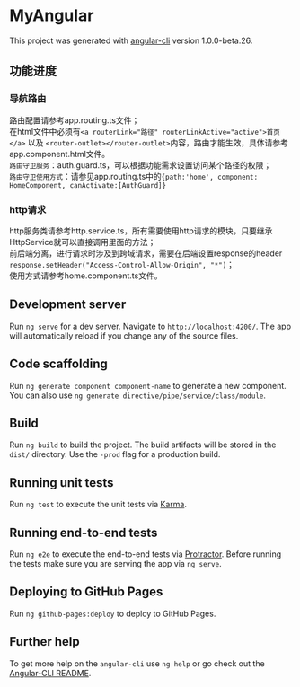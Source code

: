 # MyAngular
This project was generated with [angular-cli](https://github.com/angular/angular-cli) version 1.0.0-beta.26.

## 功能进度

### 导航路由
路由配置请参考app.routing.ts文件；  
在html文件中必须有`<a routerLink="路径" routerLinkActive="active">首页</a>` 以及 `<router-outlet></router-outlet>`内容，路由才能生效，具体请参考app.component.html文件。  
`路由守卫服务`：auth.guard.ts，可以根据功能需求设置访问某个路径的权限；  
`路由守卫使用方式`：请参见app.routing.ts中的`{path:'home', component: HomeComponent, canActivate:[AuthGuard]}`

### http请求
http服务类请参考http.service.ts，所有需要使用http请求的模块，只要继承HttpService就可以直接调用里面的方法；  
前后端分离，进行请求时涉及到跨域请求，需要在后端设置response的header `response.setHeader("Access-Control-Allow-Origin", "*")`；  
使用方式请参考home.component.ts文件。

## Development server
Run `ng serve` for a dev server. Navigate to `http://localhost:4200/`. The app will automatically reload if you change any of the source files.

## Code scaffolding

Run `ng generate component component-name` to generate a new component. You can also use `ng generate directive/pipe/service/class/module`.

## Build

Run `ng build` to build the project. The build artifacts will be stored in the `dist/` directory. Use the `-prod` flag for a production build.

## Running unit tests

Run `ng test` to execute the unit tests via [Karma](https://karma-runner.github.io).

## Running end-to-end tests

Run `ng e2e` to execute the end-to-end tests via [Protractor](http://www.protractortest.org/).
Before running the tests make sure you are serving the app via `ng serve`.

## Deploying to GitHub Pages

Run `ng github-pages:deploy` to deploy to GitHub Pages.

## Further help

To get more help on the `angular-cli` use `ng help` or go check out the [Angular-CLI README](https://github.com/angular/angular-cli/blob/master/README.md).
